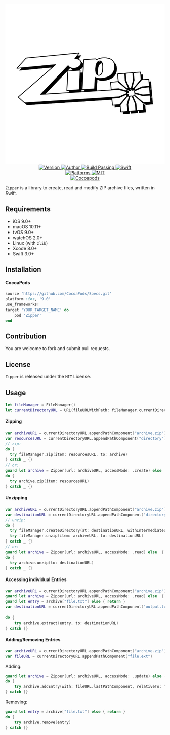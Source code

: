 <p align="center">
  <img src="./Zipper.png" alt="Fire">
  <br/>
  <a href="https://cocoapods.org/pods/Zipper">
    <img alt="Version" src="https://img.shields.io/badge/version-1.0.1-brightgreen.svg">
    <img alt="Author" src="https://img.shields.io/badge/author-Meniny-blue.svg">
    <img alt="Build Passing" src="https://img.shields.io/badge/build-passing-brightgreen.svg">
    <img alt="Swift" src="https://img.shields.io/badge/swift-3.0%2B-orange.svg">
    <br/>
    <img alt="Platforms" src="https://img.shields.io/badge/platform-macOS%20%7C%20iOS%20%7C%20watchOS%20%7C%20tvOS-lightgrey.svg">
    <img alt="MIT" src="https://img.shields.io/badge/license-MIT-blue.svg">
    <br/>
    <img alt="Cocoapods" src="https://img.shields.io/badge/cocoapods-compatible-brightgreen.svg">
  </a>
</p>

`Zipper` is a library to create, read and modify ZIP archive files, written in Swift.

## Requirements

- iOS 9.0+
- macOS 10.11+
- tvOS 9.0+
- watchOS 2.0+
- Linux (with `zlib`)
- Xcode 8.0+
- Swift 3.0+

## Installation

#### CocoaPods

```ruby
source 'https://github.com/CocoaPods/Specs.git'
platform :ios, '9.0'
use_frameworks!
target 'YOUR_TARGET_NAME' do
    pod 'Zipper'
end
```

## Contribution

You are welcome to fork and submit pull requests.

## License

`Zipper` is released under the `MIT` License.

## Usage

```swift
let fileManager = FileManager()
let currentDirectoryURL = URL(fileURLWithPath: fileManager.currentDirectoryPath)
```

#### Zipping

```swift
var archiveURL = currentDirectoryURL.appendPathComponent("archive.zip")
var resourcesURL = currentDirectoryURL.appendPathComponent("directory")
// zip:
do {
  try fileManager.zip(item: resourcesURL, to: archive)
} catch _ {}
// or:
guard let archive = Zipper(url: archiveURL, accessMode: .create) else  { return }
do {
  try archive.zip(item: resourcesURL)
} catch _ {}
```

#### Unzipping

```swift
var archiveURL = currentDirectoryURL.appendPathComponent("archive.zip")
var destinationURL = currentDirectoryURL.appendPathComponent("directory")
// unzip:
do {
  try fileManager.createDirectory(at: destinationURL, withIntermediateDirectories: true, attributes: nil)
  try fileManager.unzip(item: archiveURL, to: destinationURL)
} catch _ {}
// or:
guard let archive = Zipper(url: archiveURL, accessMode: .read) else  { return }
do {
  try archive.unzip(to: destinationURL)
} catch _ {}
```

#### Accessing individual Entries

```swift
var archiveURL = currentDirectoryURL.appendPathComponent("archive.zip")
guard let archive = Zipper(url: archiveURL, accessMode: .read) else  { return }
guard let entry = archive["file.txt"] else { return }
var destinationURL = currentDirectoryURL.appendPathComponent("output.txt")

do {
    try archive.extract(entry, to: destinationURL)
} catch {}
```

#### Adding/Removing Entries

```swift
var archiveURL = currentDirectoryURL.appendPathComponent("archive.zip")
var fileURL = currentDirectoryURL.appendPathComponent("file.ext")
```

Adding:

``` swift
guard let archive = Zipper(url: archiveURL, accessMode: .update) else { return }
do {
    try archive.addEntry(with: fileURL.lastPathComponent, relativeTo: fileURL.deletingLastPathComponent())
} catch {}
```

Removing:

```swift
guard let entry = archive["file.txt"] else { return }
do {
    try archive.remove(entry)
} catch {}
```
